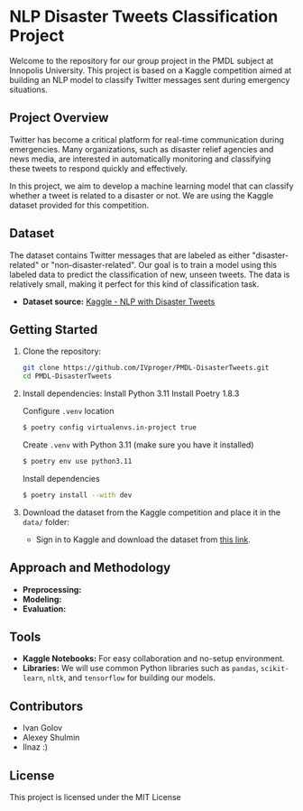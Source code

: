# NLP Disaster Tweets Classification Project

Welcome to the repository for our group project in the PMDL subject at Innopolis University. This project is based on a Kaggle competition aimed at building an NLP model to classify Twitter messages sent during emergency situations.

## Project Overview

Twitter has become a critical platform for real-time communication during emergencies. Many organizations, such as disaster relief agencies and news media, are interested in automatically monitoring and classifying these tweets to respond quickly and effectively.

In this project, we aim to develop a machine learning model that can classify whether a tweet is related to a disaster or not. We are using the Kaggle dataset provided for this competition.

## Dataset

The dataset contains Twitter messages that are labeled as either "disaster-related" or "non-disaster-related". Our goal is to train a model using this labeled data to predict the classification of new, unseen tweets. The data is relatively small, making it perfect for this kind of classification task.

- **Dataset source:** [Kaggle - NLP with Disaster Tweets](https://www.kaggle.com/competitions/nlp-getting-started)
  
## Getting Started

1. Clone the repository:
    ```bash
    git clone https://github.com/IVproger/PMDL-DisasterTweets.git
    cd PMDL-DisasterTweets
    ```

2. Install dependencies:
   Install Python 3.11
   Install Poetry 1.8.3

   Configure `.venv` location
   ```bash
   $ poetry config virtualenvs.in-project true
   ```
   
   Create `.venv` with Python 3.11 (make sure you have it installed)
   ```bash
   $ poetry env use python3.11
   ```
   
   Install dependencies
   ```bash
   $ poetry install --with dev
   ```

4. Download the dataset from the Kaggle competition and place it in the `data/` folder:
    - Sign in to Kaggle and download the dataset from [this link](https://www.kaggle.com/competitions/nlp-getting-started/data).

## Approach and Methodology

- **Preprocessing:** 
- **Modeling:** 
- **Evaluation:** 

## Tools

- **Kaggle Notebooks:** For easy collaboration and no-setup environment.
- **Libraries:** We will use common Python libraries such as `pandas`, `scikit-learn`, `nltk`, and `tensorflow` for building our models.

## Contributors

- Ivan Golov
- Alexey Shulmin
- Ilnaz :)

## License

This project is licensed under the MIT License 
